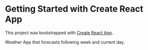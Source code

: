 # Getting Started with Create React App

This project was bootstrapped with [Create React App](https://github.com/facebook/create-react-app).

Weather App that forecasts following week and current day.
